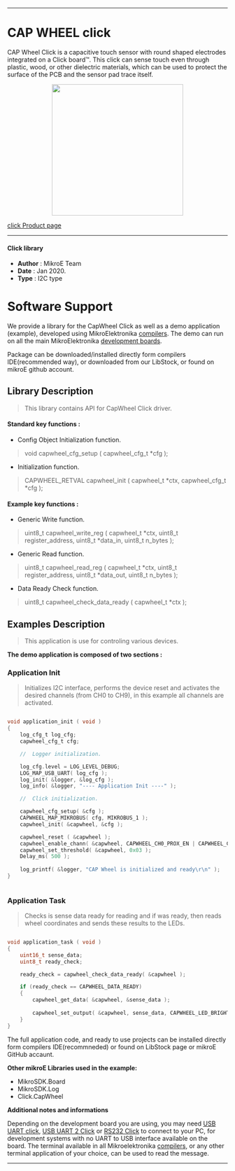 
---
# CAP WHEEL click

CAP Wheel Click is a capacitive touch sensor with round shaped electrodes integrated on a Click board™. This click can sense touch even through plastic, wood, or other dielectric materials, which can be used to protect the surface of the PCB and the sensor pad trace itself.

<p align="center">
  <img src="https://download.mikroe.com/images/click_for_ide/capwheel_click.png" height=300px>
</p>

[click Product page](https://www.mikroe.com/cap-wheel-click)

---


#### Click library 

- **Author**        : MikroE Team
- **Date**          : Jan 2020.
- **Type**          : I2C type


# Software Support

We provide a library for the CapWheel Click 
as well as a demo application (example), developed using MikroElektronika 
[compilers](https://shop.mikroe.com/compilers). 
The demo can run on all the main MikroElektronika [development boards](https://shop.mikroe.com/development-boards).

Package can be downloaded/installed directly form compilers IDE(recommended way), or downloaded from our LibStock, or found on mikroE github account. 

## Library Description

> This library contains API for CapWheel Click driver.

#### Standard key functions :

- Config Object Initialization function.
> void capwheel_cfg_setup ( capwheel_cfg_t *cfg ); 
 
- Initialization function.
> CAPWHEEL_RETVAL capwheel_init ( capwheel_t *ctx, capwheel_cfg_t *cfg );



#### Example key functions :

- Generic Write function.
> uint8_t capwheel_write_reg ( capwheel_t *ctx, uint8_t register_address, uint8_t *data_in, uint8_t n_bytes );
 
- Generic Read function.
> uint8_t capwheel_read_reg ( capwheel_t *ctx, uint8_t register_address, uint8_t *data_out, uint8_t n_bytes );

- Data Ready Check function.
> uint8_t capwheel_check_data_ready ( capwheel_t *ctx );

## Examples Description

> This application is use for controling various devices.

**The demo application is composed of two sections :**

### Application Init 

> Initializes I2C interface, performs the device reset and activates the desired channels (from CH0 to CH9), in this example all channels are activated.

```c

void application_init ( void )
{
    log_cfg_t log_cfg;
    capwheel_cfg_t cfg;

    //  Logger initialization.

    log_cfg.level = LOG_LEVEL_DEBUG;
    LOG_MAP_USB_UART( log_cfg );
    log_init( &logger, &log_cfg );
    log_info( &logger, "---- Application Init ----" );

    //  Click initialization.

    capwheel_cfg_setup( &cfg );
    CAPWHEEL_MAP_MIKROBUS( cfg, MIKROBUS_1 );
    capwheel_init( &capwheel, &cfg );

    capwheel_reset ( &capwheel );
    capwheel_enable_chann( &capwheel, CAPWHEEL_CH0_PROX_EN | CAPWHEEL_CH1_EN | CAPWHEEL_CH2_EN | CAPWHEEL_CH3_EN | CAPWHEEL_CH4_EN | CAPWHEEL_CH5_EN | CAPWHEEL_CH6_EN | CAPWHEEL_CH7_EN | CAPWHEEL_CH8_EN | CAPWHEEL_CH9_EN );
    capwheel_set_threshold( &capwheel, 0x03 );
    Delay_ms( 500 );
    
    log_printf( &logger, "CAP Wheel is initialized and ready\r\n" );
}
  
```

### Application Task

> Checks is sense data ready for reading and if was ready, then reads wheel coordinates and sends these results to the LEDs.

```c

void application_task ( void )
{
    uint16_t sense_data;
    uint8_t ready_check;

    ready_check = capwheel_check_data_ready( &capwheel );

    if (ready_check == CAPWHEEL_DATA_READY)
    {
        capwheel_get_data( &capwheel, &sense_data );
        
        capwheel_set_output( &capwheel, sense_data, CAPWHEEL_LED_BRIGHTNESS_NUMBER );
    }
}  

```


The full application code, and ready to use projects can be  installed directly form compilers IDE(recommneded) or found on LibStock page or mikroE GitHub accaunt.

**Other mikroE Libraries used in the example:** 

- MikroSDK.Board
- MikroSDK.Log
- Click.CapWheel

**Additional notes and informations**

Depending on the development board you are using, you may need 
[USB UART click](https://shop.mikroe.com/usb-uart-click), 
[USB UART 2 Click](https://shop.mikroe.com/usb-uart-2-click) or 
[RS232 Click](https://shop.mikroe.com/rs232-click) to connect to your PC, for 
development systems with no UART to USB interface available on the board. The 
terminal available in all Mikroelektronika 
[compilers](https://shop.mikroe.com/compilers), or any other terminal application 
of your choice, can be used to read the message.



---
